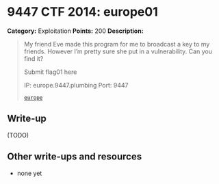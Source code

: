 # 9447 CTF 2014: europe01

**Category:** Exploitation
**Points:** 200
**Description:**

> My friend Eve made this program for me to broadcast a key to my friends. However I’m pretty sure she put in a vulnerability. Can you find it?
>
> Submit flag01 here
>
> IP: europe.9447.plumbing
> Port: 9447
>
> [`europe`](europe)

## Write-up

(TODO)

## Other write-ups and resources

* none yet
